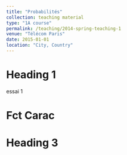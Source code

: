```yaml
---
title: "Probabilités"
collection: teaching material
type: "1A course"
permalink: /teaching/2014-spring-teaching-1
venue: "Télécom Paris"
date: 2015-01-01
location: "City, Country"
---
```




Heading 1
======
essai 1

Fct Carac
======

Heading 3
======
